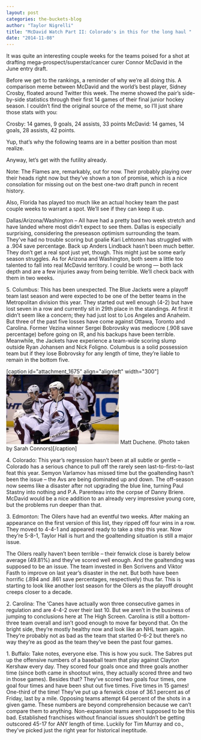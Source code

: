 ```yaml
---
layout: post
categories: the-buckets-blog
author: "Taylor Nigrelli"
title: "McDavid Watch Part II: Colorado's in this for the long haul "
date: "2014-11-08"
---
```


It was quite an interesting couple weeks for the teams poised for a shot at drafting mega-prospect/superstar/cancer curer Connor McDavid in the June entry draft.

Before we get to the rankings, a reminder of why we’re all doing this. A comparison meme between McDavid and the world’s best player, Sidney Crosby, floated around Twitter this week. The meme showed the pair’s side-by-side statistics through their first 14 games of their final junior hockey season. I couldn’t find the original source of the meme, so I’ll just share those stats with you:

Crosby: 14 games, 9 goals, 24 assists, 33 points McDavid: 14 games, 14 goals, 28 assists, 42 points.

Yup, that’s why the following teams are in a better position than most realize.

Anyway, let’s get with the futility already.

Note: The Flames are, remarkably, out for now. Their probably playing over their heads right now but they’ve shown a ton of promise, which is a nice consolation for missing out on the best one-two draft punch in recent history.

Also, Florida has played too much like an actual hockey team the past couple weeks to warrant a spot. We’ll see if they can keep it up.

Dallas/Arizona/Washington – All have had a pretty bad two week stretch and have landed where most didn’t expect to see them. Dallas is especially surprising, considering the preseason optimism surrounding the team. They’ve had no trouble scoring but goalie Kari Lehtonen has struggled with a .904 save percentage. Back up Anders Lindback hasn’t been much better. They don’t get a real spot just yet, though. This might just be some early season struggles. As for Arizona and Washington, both seem a little too talented to fall into real McDavid territory. I could be wrong — both lack depth and are a few injuries away from being terrible. We’ll check back with them in two weeks.

5\. Columbus: This has been unexpected. The Blue Jackets were a playoff team last season and were expected to be one of the better teams in the Metropolitan division this year. They started out well enough (4-2) but have lost seven in a row and currently sit in 29th place in the standings. At first it didn’t seem like a concern; they had just lost to Los Angeles and Anaheim. But three of the past five losses have come against Ottawa, Toronto and Carolina. Former Vezina winner Sergei Bobrovsky was mediocre (.908 save percentage) before going on IR, and his backups have been terrible. Meanwhile, the Jackets have experience a team-wide scoring slump outside Ryan Johansen and Nick Foligno. Columbus is a solid possession team but if they lose Bobrovsky for any length of time, they’re liable to remain in the bottom five.

\[caption id="attachment\_1675" align="alignleft" width="300"\][![(Photo taken by Sarah Connors)](images/5485345534_cb7518a71c_o-300x185.jpg)](http://www.thehighscreen.com/wp-content/uploads/2014/11/5485345534_cb7518a71c_o-e1415487836640.jpg) Matt Duchene. (Photo taken by Sarah Connors)\[/caption\]

4\. Colorado: This year’s regression hasn’t been at all subtle or gentle – Colorado has a serious chance to pull off the rarely seen last-to-first-to-last feat this year. Semyon Varlamov has missed time but the goaltending hasn’t been the issue – the Avs are being dominated up and down. The off-season now seems like a disaster after not upgrading the blue line, turning Paul Stastny into nothing and P.A. Parenteau into the corpse of Danny Briere. McDavid would be a nice addition to an already very impressive young core, but the problems run deeper than that.

3\. Edmonton: The Oilers have had an eventful two weeks. After making an appearance on the first version of this list, they ripped off four wins in a row. They moved to 4-4-1 and appeared ready to take a step this year. Now they’re 5-8-1, Taylor Hall is hurt and the goaltending situation is still a major issue.

The Oilers really haven’t been terrible – their fenwick close is barely below average (49.81%) and they’ve scored well enough. And the goaltending was supposed to be an issue. The team invested in Ben Scrivens and Viktor Fasth to improve on last year’s disaster in the net. But both have been horrific (.894 and .861 save percentages, respectively) thus far. This is starting to look like another lost season for the Oilers as the playoff drought creeps closer to a decade.

2\. Carolina: The ‘Canes have actually won three consecutive games in regulation and are 4-4-2 over their last 10. But we aren’t in the business of jumping to conclusions here at The High Screen. Carolina is still a bottom-three team overall and isn’t good enough to move far beyond that. On the bright side, they’re mostly healthy now and look like an NHL team again. They’re probably not as bad as the team that started 0-6-2 but there’s no way they’re as good as the team they’ve been the past four games.

1\. Buffalo: Take notes, everyone else. This is how you suck. The Sabres put up the offensive numbers of a baseball team that play against Clayton Kershaw every day. They scored four goals once and three goals another time (since both came in shootout wins, they actually scored three and two in those games). Besides that? They’ve scored two goals four times, one goal four times and have been shut out five times. Five times in 15 games! One-third of the time! They’ve put up a fenwick close of 36.1 percent as of Friday, last by a mile. Opposing teams attempt 64 percent of the shots in a given game. These numbers are beyond comprehension because we can’t compare them to anything. Non-expansion teams aren’t supposed to be this bad. Established franchises without financial issues shouldn’t be getting outscored 45-17 for ANY length of time. Luckily for Tim Murray and co., they’ve picked just the right year for historical ineptitude.

